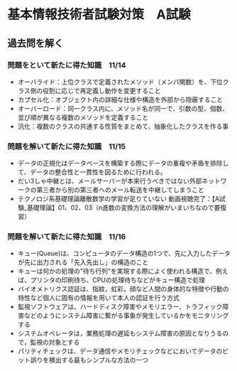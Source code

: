 # 基本情報技術者試験対策　A試験

## 過去問を解く
### 問題をといて新たに得た知識　11/14
- オーバライド：上位クラスで定義されたメソッド（メンパ関数）を、下位クラス側の役割に応じで再定義し動作を変更すること
- カプセル化：オブジェクト内の詳細な仕様や構造を外部から隠蔽すること
- オーバーロード：同一クラス内に、メソッド名が同一で、引数の型、個数、並び順が異なる複数のメソッドを定義すること
- 汎化：複数のクラスの共通する性質をまとめて、抽象化したクラスを作る事

### 問題を解いて新たに得た知識　11/15
- データの正規化はデータベースを構築する際にデータの重複や矛盾を排除して、データの整合性と一貫性を図るために行われる。
- だい3しゃ中継とは、メールサーバーが本来行うべきではない外部ネットワークの第三者から別の第三者へのメール転送を中継してしまうこと
- テクノロジ系基礎理論離散数学の学習が足りていない
動画視聴完了：【A試験_基礎理論】01、02、03（n進数の変換方法の理解がいまいちなので要復習）

### 問題を解いて新たに得た知識　11/16
- キュー(Queue)は、コンピュータのデータ構造の1つで、先に入力したデータが先に出力される「先入先出し」の構造のこと
- キューは何かの処理の"待ち行列"を実現する際によく使われる構造で、例えば、プリンタの印刷待ち、CPUの処理待ちなどがキュー構造で処理
- バイオメトリクス認証は、指紋，虹彩，顔など人間の身体的な特徴や行動の特性など個人に固有の情報を用いて本人の認証を行う方式
- 監視ソフトウェアは、ハードディスク障害やメモリエラー、トラフィック障害などのようにシステム障害に繋がる事象が発生しているかをモニタリングする
- システムオペレータは，業務処理の遅延もシステム障害の原因となりうるので，監視の対象とする
- パリティチェックは、データ通信やメモリチェックなどにおいてデータのビット誤りを検出する最もシンプルな方法の一つ


  
